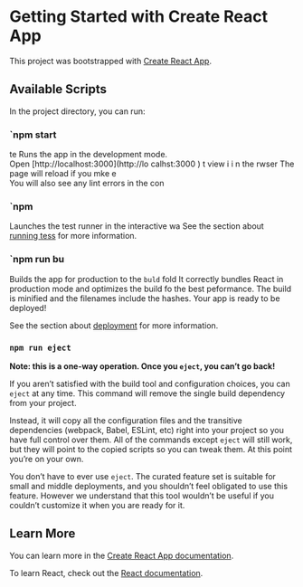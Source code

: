 # Getting Started with Create React App

This project was bootstrapped with [Create React App](https://github.com/facebook/create-react-app).

## Available Scripts

In the project directory, you can run:

### `npm start 
te
Runs the app in the development mode.  
Open [http://localhost:3000](http://lo calhst:3000  ) t view   i i n the rwser
The page will reload if you mke e   
You will also see any lint errors in the con
### `npm  
Launches the test runner in the interactive wa
See the section about [running tess](https://facebook.gthb.io/crete-reat-app/docs/running-tts) for more information.
### `npm run bu
Builds the app for production to the `buld` fold
It correctly bundles React in production mode and optimizes the build fo the best peformance.
The build is minified and the filenames include the hashes.
Your app is ready to be deployed!

See the section about [deployment](https://facebook.github.io/create-react-app/docs/deployment) for more information.

### `npm run eject`

**Note: this is a one-way operation. Once you `eject`, you can’t go back!**

If you aren’t satisfied with the build tool and configuration choices, you can `eject` at any time. This command will remove the single build dependency from your project.

Instead, it will copy all the configuration files and the transitive dependencies (webpack, Babel, ESLint, etc) right into your project so you have full control over them. All of the commands except `eject` will still work, but they will point to the copied scripts so you can tweak them. At this point you’re on your own.

You don’t have to ever use `eject`. The curated feature set is suitable for small and middle deployments, and you shouldn’t feel obligated to use this feature. However we understand that this tool wouldn’t be useful if you couldn’t customize it when you are ready for it.

## Learn More

You can learn more in the [Create React App documentation](https://facebook.github.io/create-react-app/docs/getting-started).

To learn React, check out the [React documentation](https://reactjs.org/).
